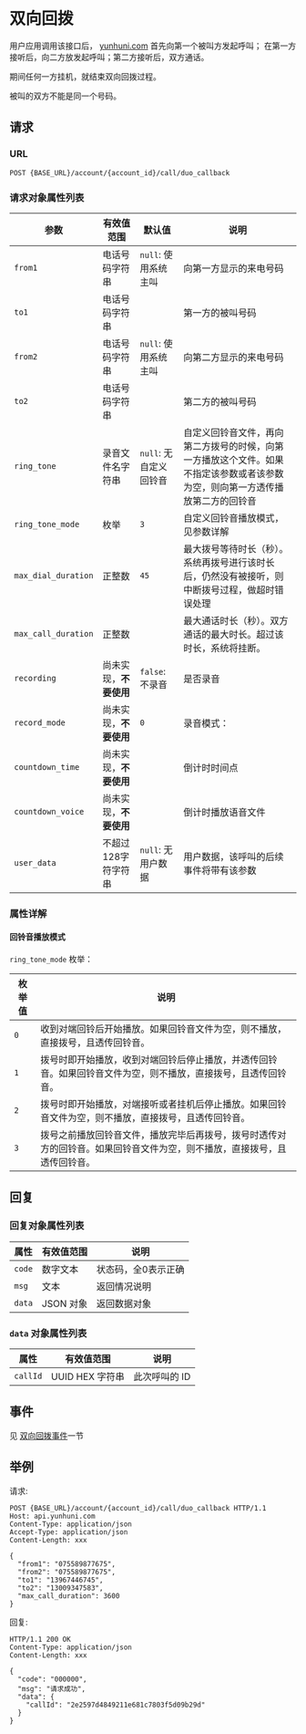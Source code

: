 # 双向回拨
用户应用调用该接口后， [yunhuni.com](http://yunhuni.com/) 首先向第一个被叫方发起呼叫；
在第一方接听后，向二方放发起呼叫；第二方接听后，双方通话。

期间任何一方挂机，就结束双向回拨过程。

被叫的双方不能是同一个号码。

## 请求

### URL

```
POST {BASE_URL}/account/{account_id}/call/duo_callback
```

### 请求对象属性列表

|          参数        |       有效值范围          |      默认值         |         说明          |
| -------------------- | ------------------------ | ------------------- | -------------------- |
| `from1`              | 电话号码字符串            | `null`: 使用系统主叫 | 向第一方显示的来电号码 |
| `to1`                | 电话号码字符串            |                     | 第一方的被叫号码      |
| `from2`              | 电话号码字符串            | `null`: 使用系统主叫 | 向第二方显示的来电号码 |
| `to2`                | 电话号码字符串            |                     | 第二方的被叫号码      |
| `ring_tone`          | 录音文件名字符串          | `null`: 无自定义回铃音 | 自定义回铃音文件，再向第二方拨号的时候，向第一方播放这个文件。如果不指定该参数或者该参数为空，则向第一方透传播放第二方的回铃音 |
| `ring_tone_mode`     | 枚举                     | `3`                 | 自定义回铃音播放模式，见参数详解 |
| `max_dial_duration`  | 正整数                   | `45`                | 最大拨号等待时长（秒）。系统再拨号进行该时长后，仍然没有被接听，则中断拨号过程，做超时错误处理 |
| `max_call_duration`  | 正整数                   |                     | 最大通话时长（秒）。双方通话的最大时长。超过该时长，系统将挂断。 |
| `recording`          | 尚未实现，**不要使用** | `false`: 不录音 | 是否录音 |
| `record_mode`        | 尚未实现，**不要使用** | `0` | 录音模式： |
| `countdown_time`     | 尚未实现，**不要使用** | | 倒计时时间点 |
| `countdown_voice`    | 尚未实现，**不要使用** | | 倒计时播放语音文件 |
| `user_data`          | 不超过128字符字符串    | `null`: 无用户数据 | 用户数据，该呼叫的后续事件将带有该参数 |

### 属性详解

#### 回铃音播放模式
`ring_tone_mode` 枚举：

枚举值 | 说明
----- | -------------------------------------------------------
`0`   | 收到对端回铃后开始播放。如果回铃音文件为空，则不播放，直接拨号，且透传回铃音。
`1`   | 拨号时即开始播放，收到对端回铃后停止播放，并透传回铃音。如果回铃音文件为空，则不播放，直接拨号，且透传回铃音。
`2`   | 拨号时即开始播放，对端接听或者挂机后停止播放。如果回铃音文件为空，则不播放，直接拨号，且透传回铃音。
`3`   | 拨号之前播放回铃音文件，播放完毕后再拨号，拨号时透传对方的回铃音。如果回铃音文件为空，则不播放，直接拨号，且透传回铃音。

## 回复

### 回复对象属性列表

属性      |   有效值范围    |                   说明                                
--------- | -------------- | -------------------------------------
`code`    | 数字文本       | 状态码，全0表示正确
`msg`     | 文本           | 返回情况说明
`data`    | JSON 对象      | 返回数据对象

### `data` 对象属性列表

属性       |   有效值范围   |                   说明                                
--------- | -------------- | -------------------------------------
`callId`  | UUID HEX 字符串 | 此次呼叫的 ID    

## 事件

见 [双向回拨事件](../evt/simple_call/duo_callback.md)一节

## 举例

请求:
```http
POST {BASE_URL}/account/{account_id}/call/duo_callback HTTP/1.1
Host: api.yunhuni.com
Content-Type: application/json
Accept-Type: application/json
Content-Length: xxx

{
  "from1": "075589877675",
  "from2": "075589877675",
  "to1": "13967446745",
  "to2": "13009347583",
  "max_call_duration": 3600
}
```

回复:
```http
HTTP/1.1 200 OK
Content-Type: application/json
Content-Length: xxx

{
  "code": "000000",
  "msg": "请求成功",
  "data": {
    "callId": "2e2597d4849211e681c7803f5d09b29d"
  }
}
```
